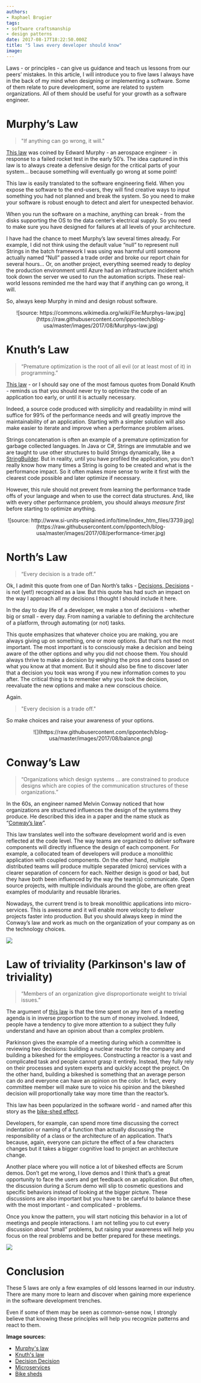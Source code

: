 ```yaml
---
authors:
- Raphael Brugier
tags:
- software craftsmanship
- design patterns
date: 2017-08-17T18:22:50.000Z
title: "5 laws every developer should know"
image: 
---
```


Laws - or principles - can give us guidance and teach us lessons from our peers’ mistakes. In this article, I will introduce you to five laws I always have in the back of my mind when designing or implementing a software. Some of them relate to pure development, some are related to system organizations. All of them should be useful for your growth as a software engineer.

# Murphy’s Law
> "If anything can go wrong, it will."

[This law](https://en.wikipedia.org/wiki/Murphy%27s_law) was coined by Edward Murphy - an aerospace engineer - in response to a failed rocket test in the early 50’s.
The idea captured in this law is to always create a defensive design for the critical parts of your system… because something will eventually go wrong at some point!

This law is easily translated to the software engineering field.
When you expose the software to the end-users, they will find creative ways to input something you had not planned and break the system. So you need to make your software is robust enough to detect and alert for unexpected behavior.

When you run the software on a machine, anything can break - from the disks supporting the OS to the data center’s electrical supply. So you need to make sure you have designed for failures at all levels of your architecture.

I have had the chance to meet Murphy’s law several times already.
For example, I did not think using the default value “null” to represent null Strings in the batch framework I was using was harmful until someone actually named “Null” passed a trade order and broke our report chain for several hours…
Or, on another project, everything seemed ready to deploy the production environment until Azure had an infrastructure incident which took down the server we used to run the automation scripts.
These real-world lessons reminded me the hard way that if anything can go wrong, it will.

So, always keep Murphy in mind and design robust software.

<p align="center">
![source: https://commons.wikimedia.org/wiki/File:Murphys-law.jpg](https://raw.githubusercontent.com/ippontech/blog-usa/master/images/2017/08/Murphys-law.jpg)
</p>

# Knuth’s Law
> “Premature optimization is the root of all evil (or at least most of it) in programming.”

[This law](https://en.wikiquote.org/wiki/Donald_Knuth#Quotes) - or I should say one of the most famous quotes from Donald Knuth - reminds us that you should never try to optimize the code of an application too early, or until it is actually necessary.

Indeed, a source code produced with simplicity and readability in mind will suffice for 99% of the performance needs and will greatly improve the maintainability of an application. Starting with a simpler solution will also make easier to iterate and improve when a performance problem arises.

Strings concatenation is often an example of a premature optimization for garbage collected languages. In Java or C#, Strings are immutable and we are taught to use other structures to build Strings dynamically, like a [StringBuilder](https://docs.oracle.com/javase/8/docs/api/java/lang/StringBuilder.html). But in reality, until you have profiled the application, you don’t really know how many times a String is going to be created and what is the performance impact. So it often makes more sense to write it first with the clearest code possible and later optimize if necessary.

However, this rule should not prevent from learning the performance trade offs of your language and when to use the correct data structures.
And, like with every other performance problem, you should always *measure first* before starting to optimize anything.

<p align="center">
![source: http://www.si-units-explained.info/time/index_htm_files/3739.jpg](https://raw.githubusercontent.com/ippontech/blog-usa/master/images/2017/08/performance-timer.jpg)
</p>

# North’s Law

> “Every decision is a trade off.”

Ok, I admit this quote from one of Dan North’s talks - [Decisions, Decisions](https://www.youtube.com/watch?v=EauykEv_2iA) - is not (yet!) recognized as a law.
But this quote has had such an impact on the way I approach all my decisions I thought I should include it here.

In the day to day life of a developer, we make a ton of decisions - whether big or small - every day. From naming a variable to defining the architecture of a platform, through automating (or not) tasks.

This quote emphasizes that whatever choice you are making, you are always giving up on something, one or more options.
But that’s not the most important.
The most important is to consciously make a decision and being aware of the other options and why you did not choose them. You should always thrive to make a decision by weighing the pros and cons based on what you know at that moment.
But it should also be fine to discover later that a decision you took was wrong if you new information comes to you after. The critical thing is to remember why you took the decision, reevaluate the new options and make a new conscious choice.

Again.
> "Every decision is a trade off."

So make choices and raise your awareness of your options.

<p align="center">
![](https://raw.githubusercontent.com/ippontech/blog-usa/master/images/2017/08/balance.png)
</p>

# Conway’s Law
> “Organizations which design systems ... are constrained to produce designs which are copies of the communication structures of these organizations.”

In the 60s, an engineer named Melvin Conway noticed that how organizations are structured influences the design of the systems they produce.
He described this idea in a paper and the name stuck as “[Conway’s law](https://en.wikipedia.org/wiki/Conway%27s_law)”.

This law translates well into the software development world and is even reflected at the code level. The way teams are organized to deliver software components will directly influence the design of each component.
For example, a collocated team of developers will produce a monolithic application with coupled components. On the other hand, multiple distributed teams will produce multiple separated (micro) services with a clearer separation of concern for each.
Neither design is good or bad, but they have both been influenced by the way the team(s) communicate.
Open source projects, with multiple individuals around the globe, are often great examples of modularity and reusable libraries.

Nowadays, the current trend is to break monolithic applications into micro-services. This is awesome and it will enable more velocity to deliver projects faster into production. But you should always keep in mind the Conway’s law and work as much on the organization of your company as on the technology choices.

![](https://raw.githubusercontent.com/ippontech/blog-usa/master/images/2017/08/PreferFunctionalStaffOrganization.png)

# Law of triviality (Parkinson's law of triviality)
> “Members of an organization give disproportionate weight to trivial issues.”

The argument of [this law](https://en.wikipedia.org/wiki/Law_of_triviality) is that the time spent on any item of a meeting agenda is in inverse proportion to the sum of money involved.
Indeed, people have a tendency to give more attention to a subject they fully understand and have an opinion about than a complex problem.

Parkinson gives the example of a meeting during which a committee is reviewing two decisions: building a nuclear reactor for the company and building a bikeshed for the employees. Constructing a reactor is a vast and complicated task and people cannot grasp it entirely. Instead, they fully rely on their processes and system experts and quickly accept the project.
On the other hand, building a bikeshed is something that an average person can do and everyone can have an opinion on the color. In fact, every committee member will make sure to voice his opinion and the bikeshed decision will proportionally take way more time than the reactor’s.

This law has been popularized in the software world - and named after this story as the [bike-shed effect](https://en.wiktionary.org/wiki/bikeshedding).

Developers, for example, can spend more time discussing the correct indentation or naming of a function than actually discussing the responsibility of a class or the architecture of an application. That’s because, again, everyone can picture the effect of a few characters changes but it takes a bigger cognitive load to project an architecture change.

Another place where you will notice a lot of bikeshed effects are Scrum demos.
Don’t get me wrong, I love demos and I think that’s a great opportunity to face the users and get feedback on an application.
But often, the discussion during a Scrum demo will slip to cosmetic questions and specific behaviors instead of looking at the bigger picture. These discussions are also important but you have to be careful to balance these with the most important - and complicated - problems.

Once you know the pattern, you will start noticing this behavior in a lot of meetings and people interactions.
I am not telling you to cut every discussion about “small” problems, but raising your awareness will help you focus on the real problems and be better prepared for these meetings.

![](https://raw.githubusercontent.com/ippontech/blog-usa/master/images/2017/08/pink-bikeshed.jpeg)

# Conclusion

These 5 laws are only a few examples of old lessons learned in our industry. There are many more to learn and discover when gaining more experience in the software development trenches.

Even if some of them may be seen as common-sense now, I strongly believe that knowing these principles will help you recognize patterns and react to them.

__Image sources:__

* [Murphy's law](https://commons.wikimedia.org/wiki/File:Murphys-law.jpg)
* [Knuth's law](http://www.si-units-explained.info/time/index_htm_files/3739.jpg)
* [Decision Decision](http://veterinaryleadershipinstitute.org/wp-content/uploads/2017/05/balance.png)
* [Microservices](https://martinfowler.com/articles/microservices.html)
* [Bike sheds](http://static1.squarespace.com/static/58594172893fc07d5b88dd15/585d17789a6bf7d18a957827/585d17939a6bf7d18a95791f/1482496938978/?format=1000w)
